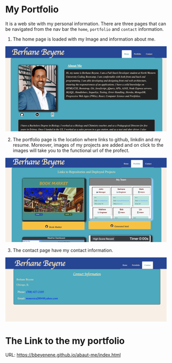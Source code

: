 # My Portfolio
It is a web site with my personal information. There are three pages that can be navigated from the nav bar the `home`, `portfolio` and `contact` information. 
1. The home page is loaded with my Image and information about me. 

![Home page demo](Assets/Images/hom.png)

2. The portfolio page is the location where links to github, linkdin and my resume. Moreover, images of my projects are added and on click to the images will take you to the functional url of the profect.

![Portfolio page demo](Assets/Images/port.png)

3. The contact page have my contact information.

![Contact page demo](Assets/Images/con.png)


# The Link to the my portfolio
URL: https://bbeyenene.github.io/abaut-me/index.html